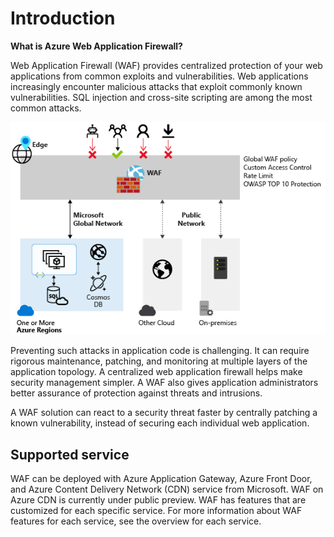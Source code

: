 # Introduction

**What is Azure Web Application Firewall?**

Web Application Firewall (WAF) provides centralized protection of your web applications from common exploits and vulnerabilities. Web applications increasingly encounter malicious attacks that exploit commonly known vulnerabilities. SQL injection and cross-site scripting are among the most common attacks.

![Image](.images/intro.png)

Preventing such attacks in application code is challenging. It can require rigorous maintenance, patching, and monitoring at multiple layers of the application topology. A centralized web application firewall helps make security management simpler. A WAF also gives application administrators better assurance of protection against threats and intrusions.

A WAF solution can react to a security threat faster by centrally patching a known vulnerability, instead of securing each individual web application.

## Supported service

WAF can be deployed with Azure Application Gateway, Azure Front Door, and Azure Content Delivery Network (CDN) service from Microsoft. WAF on Azure CDN is currently under public preview. WAF has features that are customized for each specific service. For more information about WAF features for each service, see the overview for each service.
